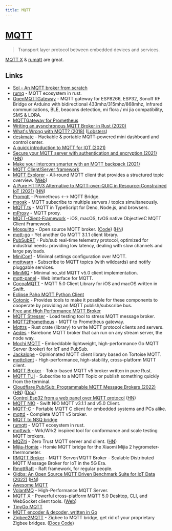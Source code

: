 ```yaml
---
title: MQTT
---
```


# [MQTT](http://mqtt.org/)

> Transport layer protocol between embedded devices and services.

[MQTT X](https://github.com/emqx/MQTTX) & [rumqtt](https://github.com/bytebeamio/rumqtt) are great.

## Links

- [Sol - An MQTT broker from scratch](https://codepr.github.io/posts/sol-mqtt-broker/)
- [rumq](https://github.com/tekjar/rumq) - MQTT ecosystem in rust.
- [OpenMQTTGateway](https://github.com/1technophile/OpenMQTTGateway) - MQTT gateway for ESP8266, ESP32, Sonoff RF Bridge or Arduino with bidirectional 433mhz/315mhz/868mhz, Infrared communications, BLE, beacons detection, mi flora / mi jia compatibility, SMS & LORA.
- [MQTTGateway for Prometheus](https://github.com/inuits/mqttgateway)
- [Writing an aysnchronous MQTT Broker in Rust (2020)](https://hassamuddin.com/blog/rust-mqtt/overview/)
- [What's Wrong with MQTT? (2018)](https://www.rtautomation.com/mqtt/whats-wrong-with-mqtt/) ([Lobsters](https://lobste.rs/s/lwofpb/what_s_wrong_with_mqtt))
- [deskmate](https://github.com/rbaron/deskmate) - Hackable & portable MQTT-powered mini dashboard and control center.
- [A quick introduction to MQTT for IOT (2021)](https://michael.stapelberg.ch/posts/2021-01-10-mqtt-introduction/)
- [Secure your MQTT server with authentication and encryption (2021)](https://jurian.slui.mn/posts/smqttt-or-secure-mqtt-over-traefik/) ([HN](https://news.ycombinator.com/item?id=25988196))
- [Make your intercom smarter with an MQTT backpack (2021)](https://michael.stapelberg.ch/posts/2021-03-13-smart-intercom-backpack/)
- [MQTT Client/Server framework](https://github.com/ntex-rs/ntex-mqtt)
- [MQTT Explorer](https://github.com/thomasnordquist/MQTT-Explorer) - All-round MQTT client that provides a structured topic overview. ([Web](https://mqtt-explorer.com/))
- [A Pure HTTP/3 Alternative to MQTT-over-QUIC in Resource-Constrained IoT (2021)](https://arxiv.org/abs/2106.12684) ([HN](https://news.ycombinator.com/item?id=27650879))
- [Promqtt](https://github.com/sh0rez/promqtt) - Prometheus ⟷ MQTT Bridge.
- [msoak](https://github.com/jpmens/msoak) - MQTT subscribe to multiple servers / topics simultaneously.
- [MQTT.ts](https://github.com/jdiamond/MQTT.ts) - MQTT in TypeScript for Deno, Node.js, and browsers.
- [mProxy](https://github.com/mainflux/mproxy) - MQTT proxy.
- [MQTT-Client-Framework](https://github.com/novastone-media/MQTT-Client-Framework) - iOS, macOS, tvOS native ObjectiveC MQTT Client Framework.
- [Mosquitto](https://mosquitto.org/) - Open source MQTT broker. ([Code](https://github.com/eclipse/mosquitto)) ([HN](https://news.ycombinator.com/item?id=28695346))
- [mqtt-go](https://github.com/at-wat/mqtt-go) - Yet another Go MQTT 3.1.1 client library.
- [PubSubRT](https://github.com/alttch/psrt) - Pub/sub real-time telemetry protocol, optimized for industrial needs: providing low latency, dealing with slow channels and large payloads.
- [MiniConf](https://github.com/quartiq/miniconf) - Minimal settings configuration over MQTT.
- [mqttwarn](https://github.com/jpmens/mqttwarn) - Subscribe to MQTT topics (with wildcards) and notify pluggable services.
- [MiniMQ](https://github.com/quartiq/minimq) - Minimal no_std MQTT v5.0 client implementation.
- [mqtt-panel](https://github.com/fabaff/mqtt-panel) - Web interface for MQTT.
- [CocoaMQTT](https://github.com/emqx/CocoaMQTT) - MQTT 5.0 Client Library for iOS and macOS written in Swift.
- [Eclipse Paho MQTT Python Client](https://github.com/eclipse/paho.mqtt.python)
- [Cotonic](https://github.com/cotonic/cotonic) - Provides tools to make it possible for these components to cooperate by providing an MQTT publish/subscribe bus.
- [Free and High Performance MQTT Broker](https://github.com/fhmq/hmq)
- [MQTT Stresser](https://github.com/inovex/mqtt-stresser) - Load testing tool to stress MQTT message broker.
- [MQTT2Prometheus](https://github.com/hikhvar/mqtt2prometheus) - MQTT to Prometheus gateway.
- [Mqttrs](https://github.com/00imvj00/mqttrs) - Rust crate (library) to write MQTT protocol clients and servers.
- [Aedes](https://github.com/moscajs/aedes) - Barebone MQTT broker that can run on any stream server, the node way.
- [Mochi MQTT](https://github.com/mochi-co/mqtt) - Embeddable lightweight, high-performance Go MQTT Server (broker) for IoT and PubSub.
- [Jackalope](https://github.com/smartrent/jackalope) - Opinionated MQTT client library based on Tortoise MQTT.
- [mqttclient](https://github.com/jiejieTop/mqttclient) - High-performance, high-stability, cross-platform MQTT client.
- [MQTT Broker](https://github.com/bschwind/mqtt-broker) - Tokio-based MQTT v5 broker written in pure Rust.
- [MQTT TUI](https://github.com/EdJoPaTo/mqttui) - Subscribe to a MQTT Topic or publish something quickly from the terminal.
- [Cloudflare Pub/Sub: Programmable MQTT Message Brokers (2022)](https://blog.cloudflare.com/announcing-pubsub-programmable-mqtt-messaging/) ([HN](https://news.ycombinator.com/item?id=31353452)) ([Doc](https://developers.cloudflare.com/pub-sub/))
- [Control Esp32 from a web panel over MQTT protocol](https://github.com/fdisotto/esp32-mqtt) ([HN](https://news.ycombinator.com/item?id=31490108))
- [MQTT NIO](https://github.com/swift-server-community/mqtt-nio) - Swift NIO MQTT v3.1.1 and v5.0 Client.
- [MQTT-C](https://github.com/LiamBindle/MQTT-C) - Portable MQTT C client for embedded systems and PCs alike.
- [mqttd](https://github.com/dustin/mqttd) - Complete MQTT v5 broker.
- [MQTT to NSQ bridge](https://github.com/jnewmano/mqtt-nsq)
- [rumqtt](https://github.com/bytebeamio/rumqtt) - MQTT ecosystem in rust.
- [mqttwrk](https://github.com/bytebeamio/mqttwrk) - Wrk/Wrk2 inspired tool for conformance and scale testing MQTT brokers.
- [MQZiti](https://github.com/ekoby/mqziti) - Zero Trust MQTT server and client. ([HN](https://news.ycombinator.com/item?id=32599167))
- [Mijia-Homie](https://github.com/alsuren/mijia-homie) - Homie MQTT bridge for the Xiaomi Mijia 2 hygrometer-thermometer.
- [RMQTT Broker](https://github.com/rmqtt/rmqtt) - MQTT Server/MQTT Broker - Scalable Distributed MQTT Message Broker for IoT in the 5G Era.
- [RmqttRaft](https://github.com/rmqtt/rmqtt-raft) - Raft framework, for regular people.
- [Oidbs: An Open Source MQTT Driven Benchmark Suite for IoT Data (2022)](https://joinbase.io/blog/intro-oidbs/) ([HN](https://news.ycombinator.com/item?id=33304677))
- [Awesome MQTT](https://github.com/hobbyquaker/awesome-mqtt)
- [VolantMQ](https://github.com/VolantMQ/volantmq) - High-Performance MQTT Server.
- [MQTT X](https://github.com/emqx/MQTTX) - Powerful cross-platform MQTT 5.0 Desktop, CLI, and WebSocket client tools. ([Web](https://mqttx.app/))
- [TinyGo MQTT](https://github.com/waj334/tinygo-mqtt)
- [MQTT encoder & decoder, written in Go](https://github.com/huin/mqtt)
- [Zigbee2MQTT](https://www.zigbee2mqtt.io/) - Zigbee to MQTT bridge, get rid of your proprietary Zigbee bridges. ([Docs Code](https://github.com/Koenkk/zigbee2mqtt.io))
